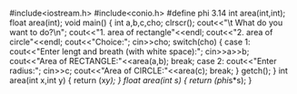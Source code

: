 
#include<iostream.h>
#include<conio.h>
#define phi  3.14
int area(int,int);
float area(int);
void main()
{
	int a,b,c,cho;
	clrscr();
	cout<<"\t  What do you want to do?\n";
	cout<<"1. area of rectangle"<<endl;
	cout<<"2. area of circle"<<endl;
	cout<<"Choice:";
	cin>>cho;
	switch(cho)
	{
		case 1:
			cout<<"Enter lengt and breath (with white space):";
			cin>>a>>b;
			cout<<"Area of RECTANGLE:"<<area(a,b);
			break;
		case 2:
			cout<<"Enter radius:";
			cin>>c;
			cout<<"Area of CIRCLE:"<<area(c);
			break;
	  }
	getch();
  }
 int area(int x,int y)
  {
  return (x*y);
 }
 float area(int s)
 {
 return (phi*s*s);
 }
